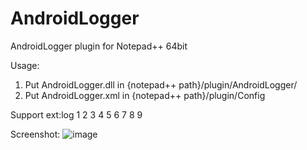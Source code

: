 # AndroidLogger
AndroidLogger plugin for Notepad++ 64bit

Usage:
1. Put AndroidLogger.dll in {notepad++ path}/plugin/AndroidLogger/
2. Put AndroidLogger.xml in {notepad++ path}/plugin/Config

Support ext:log 1 2 3 4 5 6 7 8 9 

Screenshot:
![image](https://github.com/OwenSu/AndroidLogger/edit/master/images/Screenshot.png)
